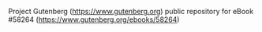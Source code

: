 Project Gutenberg (https://www.gutenberg.org) public repository for
eBook #58264 (https://www.gutenberg.org/ebooks/58264)
